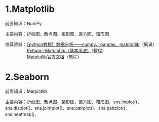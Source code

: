 # 1.Matplotlib
前置知识：NumPy

主要内容：折线图、散点图、条形图、直方图、箱形图

推荐资料：[【python教程】数据分析——numpy、pandas、matplotlib](https://www.bilibili.com/video/BV1hx411d7jb?spm_id_from=333.788.videopod.episodes&vd_source=8f7be58fae99de36e73582d589f00ca1&p=11)（网课）  
　　　　　[Python--Matplotlib（基本用法）](https://blog.csdn.net/qq_34859482/article/details/80617391?ops_request_misc=%257B%2522request%255Fid%2522%253A%2522A386838D-671A-427E-8EFF-0E3C20963C7F%2522%252C%2522scm%2522%253A%252220140713.130102334..%2522%257D&request_id=A386838D-671A-427E-8EFF-0E3C20963C7F&biz_id=0&utm_medium=distribute.pc_search_result.none-task-blog-2~all~top_positive~default-1-80617391-null-null.142^v100^control&utm_term=matplotlib&spm=1018.2226.3001.4187)（教程）  
　　　　　[Matplotlib官方文档](https://matplotlib.org/stable/gallery/statistics/index.html)（教程）  

# 2.Seaborn
前置知识：Matplotlib

主要内容：折线图、散点图、条形图、直方图、箱形图、sns.lmplot()、sns.displot()、sns.jointplot()、sns.pairplot()、sns.pairplot()、sns.heatmap()、
